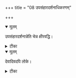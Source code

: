 +++
title = "08 उपसंहारदर्शनाधिकरणम्"

+++


<details open><summary>मूलम्</summary>

उपसंहारदर्शनान्नेति चेन्न क्षीरवद्धि।
</details>



<details><summary>टीका</summary>

समर्थेऽपि हि सामग्रीदर्शनेन न कर्तृता । अद्वितीये ब्रह्मणि स्यात् मैवं क्षीरे यथा दधि ॥ [162]
</details>



<details open><summary>मूलम्</summary>

देवादिवदपि लोके।
</details>



<details><summary>टीका</summary>

देवादयः स्वस्वलोके सृजन्ति विविधं यथा । ब्रह्मापि निजसङ्कल्पात् तनोति निखिलं तथा ॥ [163]
</details>

